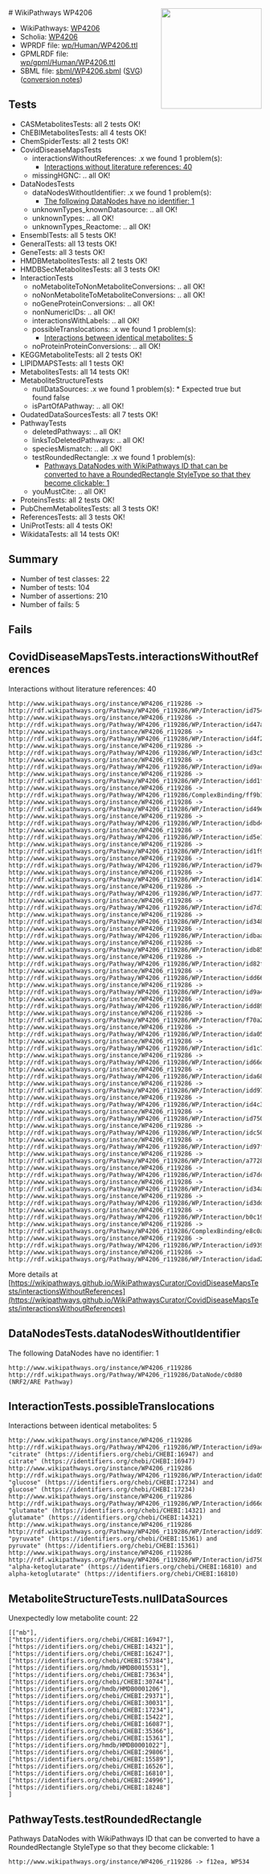 <img style="float: right; width: 200px" src="../logo.png" />
# WikiPathways WP4206

* WikiPathways: [WP4206](https://identifiers.org/wikipathways:WP4206)
* Scholia: [WP4206](https://scholia.toolforge.org/wikipathways/WP4206)
* WPRDF file: [wp/Human/WP4206.ttl](../wp/Human/WP4206.ttl)
* GPMLRDF file: [wp/gpml/Human/WP4206.ttl](../wp/gpml/Human/WP4206.ttl)
* SBML file: [sbml/WP4206.sbml](../sbml/WP4206.sbml) ([SVG](../sbml/WP4206.svg)) ([conversion notes](../sbml/WP4206.txt))

## Tests
* CASMetabolitesTests: all 2 tests OK!
* ChEBIMetabolitesTests: all 4 tests OK!
* ChemSpiderTests: all 2 tests OK!
* CovidDiseaseMapsTests
    * interactionsWithoutReferences: .x we found 1 problem(s):
        * [Interactions without literature references: 40](#9701cd3e)
    * missingHGNC: .. all OK!
* DataNodesTests
    * dataNodesWithoutIdentifier: .x we found 1 problem(s):
        * [The following DataNodes have no identifier: 1](#d2d32fa0)
    * unknownTypes_knownDatasource: .. all OK!
    * unknownTypes: .. all OK!
    * unknownTypes_Reactome: .. all OK!
* EnsemblTests: all 5 tests OK!
* GeneralTests: all 13 tests OK!
* GeneTests: all 3 tests OK!
* HMDBMetabolitesTests: all 2 tests OK!
* HMDBSecMetabolitesTests: all 3 tests OK!
* InteractionTests
    * noMetaboliteToNonMetaboliteConversions: .. all OK!
    * noNonMetaboliteToMetaboliteConversions: .. all OK!
    * noGeneProteinConversions: .. all OK!
    * nonNumericIDs: .. all OK!
    * interactionsWithLabels: .. all OK!
    * possibleTranslocations: .x we found 1 problem(s):
        * [Interactions between identical metabolites: 5](#d59038c8)
    * noProteinProteinConversions: .. all OK!
* KEGGMetaboliteTests: all 2 tests OK!
* LIPIDMAPSTests: all 1 tests OK!
* MetabolitesTests: all 14 tests OK!
* MetaboliteStructureTests
    * nullDataSources: .x we found 1 problem(s):
            * Expected true but found false
    * isPartOfAPathway: .. all OK!
* OudatedDataSourcesTests: all 7 tests OK!
* PathwayTests
    * deletedPathways: .. all OK!
    * linksToDeletedPathways: .. all OK!
    * speciesMismatch: .. all OK!
    * testRoundedRectangle: .x we found 1 problem(s):
        * [Pathways DataNodes with WikiPathways ID that can be converted to have a RoundedRectangle StyleType so that they become clickable: 1](#9fbad3cb)
    * youMustCite: .. all OK!
* ProteinsTests: all 2 tests OK!
* PubChemMetabolitesTests: all 3 tests OK!
* ReferencesTests: all 3 tests OK!
* UniProtTests: all 4 tests OK!
* WikidataTests: all 14 tests OK!


## Summary

* Number of test classes: 22
* Number of tests: 104
* Number of assertions: 210
* Number of fails: 5

## Fails

<a name="9701cd3e" />

## CovidDiseaseMapsTests.interactionsWithoutReferences

Interactions without literature references: 40
```
http://www.wikipathways.org/instance/WP4206_r119286 -> http://rdf.wikipathways.org/Pathway/WP4206_r119286/WP/Interaction/id754154e4
http://www.wikipathways.org/instance/WP4206_r119286 -> http://rdf.wikipathways.org/Pathway/WP4206_r119286/WP/Interaction/id47a4c477
http://www.wikipathways.org/instance/WP4206_r119286 -> http://rdf.wikipathways.org/Pathway/WP4206_r119286/WP/Interaction/id4f2a4cff
http://www.wikipathways.org/instance/WP4206_r119286 -> http://rdf.wikipathways.org/Pathway/WP4206_r119286/WP/Interaction/id3c5be6f
http://www.wikipathways.org/instance/WP4206_r119286 -> http://rdf.wikipathways.org/Pathway/WP4206_r119286/WP/Interaction/id9acf12fb
http://www.wikipathways.org/instance/WP4206_r119286 -> http://rdf.wikipathways.org/Pathway/WP4206_r119286/WP/Interaction/idd1fd6eae
http://www.wikipathways.org/instance/WP4206_r119286 -> http://rdf.wikipathways.org/Pathway/WP4206_r119286/ComplexBinding/ff9b1
http://www.wikipathways.org/instance/WP4206_r119286 -> http://rdf.wikipathways.org/Pathway/WP4206_r119286/WP/Interaction/id49efc55d
http://www.wikipathways.org/instance/WP4206_r119286 -> http://rdf.wikipathways.org/Pathway/WP4206_r119286/WP/Interaction/idbd44f2b
http://www.wikipathways.org/instance/WP4206_r119286 -> http://rdf.wikipathways.org/Pathway/WP4206_r119286/WP/Interaction/id5e137db3
http://www.wikipathways.org/instance/WP4206_r119286 -> http://rdf.wikipathways.org/Pathway/WP4206_r119286/WP/Interaction/id1f917f4
http://www.wikipathways.org/instance/WP4206_r119286 -> http://rdf.wikipathways.org/Pathway/WP4206_r119286/WP/Interaction/id79c6c1b2
http://www.wikipathways.org/instance/WP4206_r119286 -> http://rdf.wikipathways.org/Pathway/WP4206_r119286/WP/Interaction/id147334e8
http://www.wikipathways.org/instance/WP4206_r119286 -> http://rdf.wikipathways.org/Pathway/WP4206_r119286/WP/Interaction/id771c0840
http://www.wikipathways.org/instance/WP4206_r119286 -> http://rdf.wikipathways.org/Pathway/WP4206_r119286/WP/Interaction/id7d3e5c15
http://www.wikipathways.org/instance/WP4206_r119286 -> http://rdf.wikipathways.org/Pathway/WP4206_r119286/WP/Interaction/id3485954b
http://www.wikipathways.org/instance/WP4206_r119286 -> http://rdf.wikipathways.org/Pathway/WP4206_r119286/WP/Interaction/idbaadbd49
http://www.wikipathways.org/instance/WP4206_r119286 -> http://rdf.wikipathways.org/Pathway/WP4206_r119286/WP/Interaction/idb85e040b
http://www.wikipathways.org/instance/WP4206_r119286 -> http://rdf.wikipathways.org/Pathway/WP4206_r119286/WP/Interaction/id82f6fcc6
http://www.wikipathways.org/instance/WP4206_r119286 -> http://rdf.wikipathways.org/Pathway/WP4206_r119286/WP/Interaction/idd665c69e
http://www.wikipathways.org/instance/WP4206_r119286 -> http://rdf.wikipathways.org/Pathway/WP4206_r119286/WP/Interaction/id9a41729a
http://www.wikipathways.org/instance/WP4206_r119286 -> http://rdf.wikipathways.org/Pathway/WP4206_r119286/WP/Interaction/idd8953804
http://www.wikipathways.org/instance/WP4206_r119286 -> http://rdf.wikipathways.org/Pathway/WP4206_r119286/WP/Interaction/f70a2
http://www.wikipathways.org/instance/WP4206_r119286 -> http://rdf.wikipathways.org/Pathway/WP4206_r119286/WP/Interaction/ida05fbc7e
http://www.wikipathways.org/instance/WP4206_r119286 -> http://rdf.wikipathways.org/Pathway/WP4206_r119286/WP/Interaction/id1c7b006f
http://www.wikipathways.org/instance/WP4206_r119286 -> http://rdf.wikipathways.org/Pathway/WP4206_r119286/WP/Interaction/id66d7f945
http://www.wikipathways.org/instance/WP4206_r119286 -> http://rdf.wikipathways.org/Pathway/WP4206_r119286/WP/Interaction/ida6843c12
http://www.wikipathways.org/instance/WP4206_r119286 -> http://rdf.wikipathways.org/Pathway/WP4206_r119286/WP/Interaction/idd97e435a
http://www.wikipathways.org/instance/WP4206_r119286 -> http://rdf.wikipathways.org/Pathway/WP4206_r119286/WP/Interaction/id4c3c4c39
http://www.wikipathways.org/instance/WP4206_r119286 -> http://rdf.wikipathways.org/Pathway/WP4206_r119286/WP/Interaction/id75055917
http://www.wikipathways.org/instance/WP4206_r119286 -> http://rdf.wikipathways.org/Pathway/WP4206_r119286/WP/Interaction/idc5020a03
http://www.wikipathways.org/instance/WP4206_r119286 -> http://rdf.wikipathways.org/Pathway/WP4206_r119286/WP/Interaction/id97fd9682
http://www.wikipathways.org/instance/WP4206_r119286 -> http://rdf.wikipathways.org/Pathway/WP4206_r119286/WP/Interaction/a7728
http://www.wikipathways.org/instance/WP4206_r119286 -> http://rdf.wikipathways.org/Pathway/WP4206_r119286/WP/Interaction/id7dceb5c5
http://www.wikipathways.org/instance/WP4206_r119286 -> http://rdf.wikipathways.org/Pathway/WP4206_r119286/WP/Interaction/id34a768eb
http://www.wikipathways.org/instance/WP4206_r119286 -> http://rdf.wikipathways.org/Pathway/WP4206_r119286/WP/Interaction/id3dd3721a
http://www.wikipathways.org/instance/WP4206_r119286 -> http://rdf.wikipathways.org/Pathway/WP4206_r119286/WP/Interaction/b0c19
http://www.wikipathways.org/instance/WP4206_r119286 -> http://rdf.wikipathways.org/Pathway/WP4206_r119286/ComplexBinding/e8c0a
http://www.wikipathways.org/instance/WP4206_r119286 -> http://rdf.wikipathways.org/Pathway/WP4206_r119286/WP/Interaction/id939f6ef2
http://www.wikipathways.org/instance/WP4206_r119286 -> http://rdf.wikipathways.org/Pathway/WP4206_r119286/WP/Interaction/idad2f99e7
```

More details at [https://wikipathways.github.io/WikiPathwaysCurator/CovidDiseaseMapsTests/interactionsWithoutReferences](https://wikipathways.github.io/WikiPathwaysCurator/CovidDiseaseMapsTests/interactionsWithoutReferences)

<a name="d2d32fa0" />

## DataNodesTests.dataNodesWithoutIdentifier

The following DataNodes have no identifier: 1
```
http://www.wikipathways.org/instance/WP4206_r119286 http://rdf.wikipathways.org/Pathway/WP4206_r119286/DataNode/c0d80 (NRF2/ARE Pathway)
```

<a name="d59038c8" />

## InteractionTests.possibleTranslocations

Interactions between identical metabolites: 5
```
http://www.wikipathways.org/instance/WP4206_r119286 http://rdf.wikipathways.org/Pathway/WP4206_r119286/WP/Interaction/id9a41729a "citrate" (https://identifiers.org/chebi/CHEBI:16947) and 
citrate" (https://identifiers.org/chebi/CHEBI:16947)
http://www.wikipathways.org/instance/WP4206_r119286 http://rdf.wikipathways.org/Pathway/WP4206_r119286/WP/Interaction/ida05fbc7e "glucose" (https://identifiers.org/chebi/CHEBI:17234) and 
glucose" (https://identifiers.org/chebi/CHEBI:17234)
http://www.wikipathways.org/instance/WP4206_r119286 http://rdf.wikipathways.org/Pathway/WP4206_r119286/WP/Interaction/id66d7f945 "glutamate" (https://identifiers.org/chebi/CHEBI:14321) and 
glutamate" (https://identifiers.org/chebi/CHEBI:14321)
http://www.wikipathways.org/instance/WP4206_r119286 http://rdf.wikipathways.org/Pathway/WP4206_r119286/WP/Interaction/idd97e435a "pyruvate" (https://identifiers.org/chebi/CHEBI:15361) and 
pyruvate" (https://identifiers.org/chebi/CHEBI:15361)
http://www.wikipathways.org/instance/WP4206_r119286 http://rdf.wikipathways.org/Pathway/WP4206_r119286/WP/Interaction/id75055917 "alpha-ketoglutarate" (https://identifiers.org/chebi/CHEBI:16810) and 
alpha-ketoglutarate" (https://identifiers.org/chebi/CHEBI:16810)
```

<a name="919041aa" />

## MetaboliteStructureTests.nullDataSources

Unexpectedly low metabolite count: 22
```
[["mb"],
["https://identifiers.org/chebi/CHEBI:16947"],
["https://identifiers.org/chebi/CHEBI:14321"],
["https://identifiers.org/chebi/CHEBI:16247"],
["https://identifiers.org/chebi/CHEBI:57384"],
["https://identifiers.org/hmdb/HMDB0015531"],
["https://identifiers.org/chebi/CHEBI:73634"],
["https://identifiers.org/chebi/CHEBI:30744"],
["https://identifiers.org/hmdb/HMDB0001206"],
["https://identifiers.org/chebi/CHEBI:29371"],
["https://identifiers.org/chebi/CHEBI:30031"],
["https://identifiers.org/chebi/CHEBI:17234"],
["https://identifiers.org/chebi/CHEBI:15422"],
["https://identifiers.org/chebi/CHEBI:16087"],
["https://identifiers.org/chebi/CHEBI:35366"],
["https://identifiers.org/chebi/CHEBI:15361"],
["https://identifiers.org/hmdb/HMDB0001022"],
["https://identifiers.org/chebi/CHEBI:29806"],
["https://identifiers.org/chebi/CHEBI:15589"],
["https://identifiers.org/chebi/CHEBI:16526"],
["https://identifiers.org/chebi/CHEBI:16810"],
["https://identifiers.org/chebi/CHEBI:24996"],
["https://identifiers.org/chebi/CHEBI:18248"]
]
```

<a name="9fbad3cb" />

## PathwayTests.testRoundedRectangle

Pathways DataNodes with WikiPathways ID that can be converted to have a RoundedRectangle StyleType so that they become clickable: 1
```
http://www.wikipathways.org/instance/WP4206_r119286 -> f12ea, WP534
 ```

